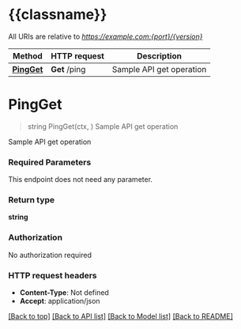 # {{classname}}

All URIs are relative to *https://example.com:{port}/{version}*

Method | HTTP request | Description
------------- | ------------- | -------------
[**PingGet**](DefaultApi.md#PingGet) | **Get** /ping | Sample API get operation

# **PingGet**
> string PingGet(ctx, )
Sample API get operation

Sample API get operation

### Required Parameters
This endpoint does not need any parameter.

### Return type

**string**

### Authorization

No authorization required

### HTTP request headers

 - **Content-Type**: Not defined
 - **Accept**: application/json

[[Back to top]](#) [[Back to API list]](../README.md#documentation-for-api-endpoints) [[Back to Model list]](../README.md#documentation-for-models) [[Back to README]](../README.md)

